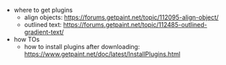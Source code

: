   * where to get plugins
    * align objects: https://forums.getpaint.net/topic/112095-align-object/
    * outlined text: https://forums.getpaint.net/topic/112485-outlined-gradient-text/
  * how TOs
    * how to install plugins after downloading: https://www.getpaint.net/doc/latest/InstallPlugins.html